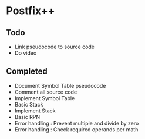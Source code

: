 # Postfix++

## Todo 

* Link pseudocode to source code
* Do video 

## Completed 

* Document Symbol Table pseudocode 
* Comment all source code
* Implement Symbol Table
* Basic Stack
* Implement Stack
* Basic RPN
* Error handling : Prevent multiple and divide by zero 
* Error handling : Check required operands per math 

